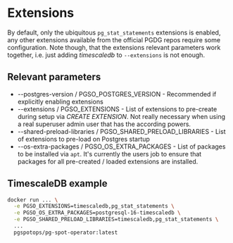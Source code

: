 # Extensions

By default, only the ubiquitous `pg_stat_statements` extensions is enabled, any other extensions available from the official
PGDG repos require some configuration. Note though, that the extensions relevant parameters work together, i.e. just
adding *timescaledb* to `--extensions` is not enough. 

## Relevant parameters

* --postgres-version / PGSO_POSTGRES_VERSION - Recommended if explicitly enabling extensions
* --extensions / PGSO_EXTENSIONS - List of extensions to pre-create during setup via *CREATE EXTENSION*. Not really necessary
  when using a real superuser admin user that has the according powers. 
* --shared-preload-libraries / PGSO_SHARED_PRELOAD_LIBRARIES - List of extensions to pre-load on Postgres startup
* --os-extra-packages / PGSO_OS_EXTRA_PACKAGES - List of packages to be installed via `apt`. It's currently the users job
  to ensure that packages for all pre-created / loaded extensions are installed.

## TimescaleDB example 

```bash
docker run ... \
  -e PGSO_EXTENSIONS=timescaledb,pg_stat_statements \
  -e PGSO_OS_EXTRA_PACKAGES=postgresql-16-timescaledb \
  -e PGSO_SHARED_PRELOAD_LIBRARIES=timescaledb,pg_stat_statements \
  ...
  pgspotops/pg-spot-operator:latest
```
